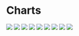 # Charts

[//]: # (START_CHARTS)

<img src='https://image-charts.com/chart.js/2.8.0?width=600&height=400&backgroundcolor=g&bkg=white&c=%7B%22type%22%3A%22bar%22%2C%22options%22%3A%7B%22layout%22%3A%7B%22padding%22%3A%7B%22right%22%3A50%2C%22bottom%22%3A0%2C%22top%22%3A0%2C%22left%22%3A50%7D%7D%2C%22scales%22%3A%7B%22xAxes%22%3A%5B%7B%22type%22%3A%22time%22%2C%22ticks%22%3A%7B%22fontSize%22%3A8%7D%2C%22time%22%3A%7B%22unit%22%3A%22day%22%7D%7D%2C%7B%22type%22%3A%22category%22%2C%22labels%22%3A%5B%22%DB%B8%20%D8%A8%D9%87%D9%85%D9%86%22%2C%22%DB%B1%DB%B5%20%D8%A8%D9%87%D9%85%D9%86%22%2C%22%DB%B1%DB%B6%20%D8%A8%D9%87%D9%85%D9%86%22%2C%22%DB%B1%DB%B7%20%D8%A8%D9%87%D9%85%D9%86%22%2C%22%DB%B1%DB%B8%20%D8%A8%D9%87%D9%85%D9%86%22%2C%22%DB%B1%DB%B8%20%D8%A8%D9%87%D9%85%D9%86%22%2C%22%DB%B2%DB%B1%20%D8%A8%D9%87%D9%85%D9%86%22%2C%22%DB%B2%DB%B1%20%D8%A8%D9%87%D9%85%D9%86%22%2C%22%DB%B2%DB%B3%20%D8%A8%D9%87%D9%85%D9%86%22%2C%22%DB%B2%DB%B4%20%D8%A8%D9%87%D9%85%D9%86%22%2C%22%DB%B2%DB%B5%20%D8%A8%D9%87%D9%85%D9%86%22%2C%22%DB%B2%DB%B6%20%D8%A8%D9%87%D9%85%D9%86%22%2C%22%DB%B2%DB%B6%20%D8%A8%D9%87%D9%85%D9%86%22%2C%22%DB%B2%DB%B8%20%D8%A8%D9%87%D9%85%D9%86%22%2C%22%DB%B2%DB%B9%20%D8%A8%D9%87%D9%85%D9%86%22%2C%22%DB%B3%DB%B0%20%D8%A8%D9%87%D9%85%D9%86%22%2C%22%DB%B1%20%D8%A7%D8%B3%D9%81%D9%86%D8%AF%22%2C%22%DB%B2%20%D8%A7%D8%B3%D9%81%D9%86%D8%AF%22%2C%22%DB%B3%20%D8%A7%D8%B3%D9%81%D9%86%D8%AF%22%2C%22%DB%B3%20%D8%A7%D8%B3%D9%81%D9%86%D8%AF%22%2C%22%DB%B1%DB%B0%20%D8%A7%D8%B3%D9%81%D9%86%D8%AF%22%2C%22%DB%B1%DB%B0%20%D8%A7%D8%B3%D9%81%D9%86%D8%AF%22%2C%22%DB%B2%DB%B3%20%D8%A7%D8%B3%D9%81%D9%86%D8%AF%22%2C%22%DB%B2%DB%B4%20%D8%A7%D8%B3%D9%81%D9%86%D8%AF%22%2C%22%DB%B2%DB%B6%20%D8%A7%D8%B3%D9%81%D9%86%D8%AF%22%2C%22%DB%B2%DB%B7%20%D8%A7%D8%B3%D9%81%D9%86%D8%AF%22%2C%22%DB%B2%DB%B8%20%D8%A7%D8%B3%D9%81%D9%86%D8%AF%22%2C%22%DB%B2%DB%B8%20%D8%A7%D8%B3%D9%81%D9%86%D8%AF%22%2C%22%DB%B5%20%D9%81%D8%B1%D9%88%D8%B1%D8%AF%DB%8C%D9%86%22%2C%22%DB%B6%20%D9%81%D8%B1%D9%88%D8%B1%D8%AF%DB%8C%D9%86%22%5D%2C%22ticks%22%3A%7B%22fontSize%22%3A8%7D%7D%5D%2C%22yAxes%22%3A%5B%7B%22ticks%22%3A%7B%22fontSize%22%3A8%2C%22beginAtZero%22%3Afalse%7D%7D%5D%7D%2C%22title%22%3A%7B%22text%22%3A%22%D8%AF%D9%84%D8%A7%D8%B1%20%D8%A8%D9%87%20%D8%AA%D9%88%D9%85%D8%A7%D9%86%22%2C%22display%22%3Atrue%7D%2C%22legend%22%3A%7B%22display%22%3Afalse%7D%7D%2C%22data%22%3A%7B%22labels%22%3A%5B%222024-01-28T00%3A00%3A00%22%2C%222024-02-04T00%3A00%3A00%22%2C%222024-02-05T00%3A00%3A00%22%2C%222024-02-06T00%3A00%3A00%22%2C%222024-02-07T00%3A00%3A00%22%2C%222024-02-07T00%3A00%3A00%22%2C%222024-02-10T00%3A00%3A00%22%2C%222024-02-10T00%3A00%3A00%22%2C%222024-02-12T00%3A00%3A00%22%2C%222024-02-13T00%3A00%3A00%22%2C%222024-02-14T00%3A00%3A00%22%2C%222024-02-15T00%3A00%3A00%22%2C%222024-02-15T00%3A00%3A00%22%2C%222024-02-17T00%3A00%3A00%22%2C%222024-02-18T00%3A00%3A00%22%2C%222024-02-19T00%3A00%3A00%22%2C%222024-02-20T00%3A00%3A00%22%2C%222024-02-21T00%3A00%3A00%22%2C%222024-02-22T00%3A00%3A00%22%2C%222024-02-22T00%3A00%3A00%22%2C%222024-02-29T00%3A00%3A00%22%2C%222024-02-29T00%3A00%3A00%22%2C%222024-03-13T00%3A00%3A00%22%2C%222024-03-14T00%3A00%3A00%22%2C%222024-03-16T00%3A00%3A00%22%2C%222024-03-17T00%3A00%3A00%22%2C%222024-03-18T00%3A00%3A00%22%2C%222024-03-18T00%3A00%3A00%22%2C%222024-03-24T00%3A00%3A00%22%2C%222024-03-25T00%3A00%3A00%22%5D%2C%22datasets%22%3A%5B%7B%22datalabels%22%3A%7B%22formatter%22%3A%22function%28value%2C%20context%29%20%7B%20return%20value%3B%20%7D%22%2C%22align%22%3A%22top%22%2C%22font%22%3A%7B%22size%22%3A8%7D%2C%22anchor%22%3A%22end%22%7D%2C%22borderColor%22%3A%22%231b9e77%22%2C%22borderWidth%22%3A1%2C%22data%22%3A%5B55579%2C55031%2C55072%2C55352%2C55536%2C55536%2C54905%2C54905%2C55149%2C55390%2C55530%2C56005%2C56005%2C56260%2C57130%2C56924%2C56450%2C56962%2C57193%2C57193%2C58450%2C58450%2C59483%2C59485%2C59970%2C59984%2C59900%2C60270%2C61410%2C61380%5D%2C%22type%22%3A%22line%22%2C%22pointBackgroundColor%22%3A%22%231b9e77%22%2C%22fill%22%3Afalse%7D%5D%7D%7D' />

<img src='https://image-charts.com/chart.js/2.8.0?width=600&height=400&backgroundcolor=g&bkg=white&c=%7B%22type%22%3A%22bar%22%2C%22options%22%3A%7B%22layout%22%3A%7B%22padding%22%3A%7B%22right%22%3A50%2C%22bottom%22%3A0%2C%22top%22%3A0%2C%22left%22%3A50%7D%7D%2C%22scales%22%3A%7B%22xAxes%22%3A%5B%7B%22type%22%3A%22time%22%2C%22ticks%22%3A%7B%22fontSize%22%3A8%7D%2C%22time%22%3A%7B%22unit%22%3A%22day%22%7D%7D%2C%7B%22type%22%3A%22category%22%2C%22labels%22%3A%5B%22%DB%B1%20%D8%A7%D8%B3%D9%81%D9%86%D8%AF%22%2C%22%DB%B2%20%D8%A7%D8%B3%D9%81%D9%86%D8%AF%22%2C%22%DB%B3%20%D8%A7%D8%B3%D9%81%D9%86%D8%AF%22%2C%22%DB%B3%20%D8%A7%D8%B3%D9%81%D9%86%D8%AF%22%2C%22%DB%B5%20%D8%A7%D8%B3%D9%81%D9%86%D8%AF%22%2C%22%DB%B5%20%D8%A7%D8%B3%D9%81%D9%86%D8%AF%22%2C%22%DB%B7%20%D8%A7%D8%B3%D9%81%D9%86%D8%AF%22%2C%22%DB%B8%20%D8%A7%D8%B3%D9%81%D9%86%D8%AF%22%2C%22%DB%B9%20%D8%A7%D8%B3%D9%81%D9%86%D8%AF%22%2C%22%DB%B1%DB%B0%20%D8%A7%D8%B3%D9%81%D9%86%D8%AF%22%2C%22%DB%B1%DB%B0%20%D8%A7%D8%B3%D9%81%D9%86%D8%AF%22%2C%22%DB%B1%DB%B2%20%D8%A7%D8%B3%D9%81%D9%86%D8%AF%22%2C%22%DB%B1%DB%B3%20%D8%A7%D8%B3%D9%81%D9%86%D8%AF%22%2C%22%DB%B1%DB%B4%20%D8%A7%D8%B3%D9%81%D9%86%D8%AF%22%2C%22%DB%B1%DB%B5%20%D8%A7%D8%B3%D9%81%D9%86%D8%AF%22%2C%22%DB%B1%DB%B6%20%D8%A7%D8%B3%D9%81%D9%86%D8%AF%22%2C%22%DB%B1%DB%B6%20%D8%A7%D8%B3%D9%81%D9%86%D8%AF%22%2C%22%DB%B1%DB%B7%20%D8%A7%D8%B3%D9%81%D9%86%D8%AF%22%2C%22%DB%B1%DB%B9%20%D8%A7%D8%B3%D9%81%D9%86%D8%AF%22%2C%22%DB%B2%DB%B0%20%D8%A7%D8%B3%D9%81%D9%86%D8%AF%22%2C%22%DB%B2%DB%B1%20%D8%A7%D8%B3%D9%81%D9%86%D8%AF%22%2C%22%DB%B2%DB%B2%20%D8%A7%D8%B3%D9%81%D9%86%D8%AF%22%2C%22%DB%B2%DB%B3%20%D8%A7%D8%B3%D9%81%D9%86%D8%AF%22%2C%22%DB%B2%DB%B4%20%D8%A7%D8%B3%D9%81%D9%86%D8%AF%22%2C%22%DB%B2%DB%B6%20%D8%A7%D8%B3%D9%81%D9%86%D8%AF%22%2C%22%DB%B2%DB%B7%20%D8%A7%D8%B3%D9%81%D9%86%D8%AF%22%2C%22%DB%B2%DB%B8%20%D8%A7%D8%B3%D9%81%D9%86%D8%AF%22%2C%22%DB%B2%DB%B8%20%D8%A7%D8%B3%D9%81%D9%86%D8%AF%22%2C%22%DB%B5%20%D9%81%D8%B1%D9%88%D8%B1%D8%AF%DB%8C%D9%86%22%2C%22%DB%B6%20%D9%81%D8%B1%D9%88%D8%B1%D8%AF%DB%8C%D9%86%22%5D%2C%22ticks%22%3A%7B%22fontSize%22%3A8%7D%7D%5D%2C%22yAxes%22%3A%5B%7B%22ticks%22%3A%7B%22fontSize%22%3A8%2C%22beginAtZero%22%3Afalse%7D%7D%5D%7D%2C%22title%22%3A%7B%22text%22%3A%22%D9%BE%D9%88%D9%86%D8%AF%20%D8%A8%D9%87%20%D8%AA%D9%88%D9%85%D8%A7%D9%86%22%2C%22display%22%3Atrue%7D%2C%22legend%22%3A%7B%22display%22%3Afalse%7D%7D%2C%22data%22%3A%7B%22labels%22%3A%5B%222024-02-20T00%3A00%3A00%22%2C%222024-02-21T00%3A00%3A00%22%2C%222024-02-22T00%3A00%3A00%22%2C%222024-02-22T00%3A00%3A00%22%2C%222024-02-24T00%3A00%3A00%22%2C%222024-02-24T00%3A00%3A00%22%2C%222024-02-26T00%3A00%3A00%22%2C%222024-02-27T00%3A00%3A00%22%2C%222024-02-28T00%3A00%3A00%22%2C%222024-02-29T00%3A00%3A00%22%2C%222024-02-29T00%3A00%3A00%22%2C%222024-03-02T00%3A00%3A00%22%2C%222024-03-03T00%3A00%3A00%22%2C%222024-03-04T00%3A00%3A00%22%2C%222024-03-05T00%3A00%3A00%22%2C%222024-03-06T00%3A00%3A00%22%2C%222024-03-06T00%3A00%3A00%22%2C%222024-03-07T00%3A00%3A00%22%2C%222024-03-09T00%3A00%3A00%22%2C%222024-03-10T00%3A00%3A00%22%2C%222024-03-11T00%3A00%3A00%22%2C%222024-03-12T00%3A00%3A00%22%2C%222024-03-13T00%3A00%3A00%22%2C%222024-03-14T00%3A00%3A00%22%2C%222024-03-16T00%3A00%3A00%22%2C%222024-03-17T00%3A00%3A00%22%2C%222024-03-18T00%3A00%3A00%22%2C%222024-03-18T00%3A00%3A00%22%2C%222024-03-24T00%3A00%3A00%22%2C%222024-03-25T00%3A00%3A00%22%5D%2C%22datasets%22%3A%5B%7B%22datalabels%22%3A%7B%22formatter%22%3A%22function%28value%2C%20context%29%20%7B%20return%20value%3B%20%7D%22%2C%22align%22%3A%22top%22%2C%22font%22%3A%7B%22size%22%3A8%7D%2C%22anchor%22%3A%22end%22%7D%2C%22borderColor%22%3A%22%231b9e77%22%2C%22borderWidth%22%3A1%2C%22data%22%3A%5B71508%2C71961%2C72434%2C72434%2C72516%2C72516%2C73545%2C74279%2C73519%2C73969%2C73969%2C75044%2C75080%2C76809%2C77534%2C77773%2C77153%2C77773%2C77796%2C76212%2C76843%2C76331%2C76184%2C76151%2C76532%2C76468%2C76776%2C76776%2C77906%2C77589%5D%2C%22type%22%3A%22line%22%2C%22pointBackgroundColor%22%3A%22%231b9e77%22%2C%22fill%22%3Afalse%7D%5D%7D%7D' />

<img src='https://image-charts.com/chart.js/2.8.0?width=600&height=400&backgroundcolor=g&bkg=white&c=%7B%22type%22%3A%22bar%22%2C%22options%22%3A%7B%22layout%22%3A%7B%22padding%22%3A%7B%22right%22%3A50%2C%22bottom%22%3A0%2C%22top%22%3A0%2C%22left%22%3A50%7D%7D%2C%22scales%22%3A%7B%22xAxes%22%3A%5B%7B%22type%22%3A%22time%22%2C%22ticks%22%3A%7B%22fontSize%22%3A8%7D%2C%22time%22%3A%7B%22unit%22%3A%22day%22%7D%7D%2C%7B%22type%22%3A%22category%22%2C%22labels%22%3A%5B%22%DB%B1%20%D8%A7%D8%B3%D9%81%D9%86%D8%AF%22%2C%22%DB%B2%20%D8%A7%D8%B3%D9%81%D9%86%D8%AF%22%2C%22%DB%B3%20%D8%A7%D8%B3%D9%81%D9%86%D8%AF%22%2C%22%DB%B3%20%D8%A7%D8%B3%D9%81%D9%86%D8%AF%22%2C%22%DB%B5%20%D8%A7%D8%B3%D9%81%D9%86%D8%AF%22%2C%22%DB%B5%20%D8%A7%D8%B3%D9%81%D9%86%D8%AF%22%2C%22%DB%B7%20%D8%A7%D8%B3%D9%81%D9%86%D8%AF%22%2C%22%DB%B8%20%D8%A7%D8%B3%D9%81%D9%86%D8%AF%22%2C%22%DB%B9%20%D8%A7%D8%B3%D9%81%D9%86%D8%AF%22%2C%22%DB%B1%DB%B0%20%D8%A7%D8%B3%D9%81%D9%86%D8%AF%22%2C%22%DB%B1%DB%B0%20%D8%A7%D8%B3%D9%81%D9%86%D8%AF%22%2C%22%DB%B1%DB%B2%20%D8%A7%D8%B3%D9%81%D9%86%D8%AF%22%2C%22%DB%B1%DB%B3%20%D8%A7%D8%B3%D9%81%D9%86%D8%AF%22%2C%22%DB%B1%DB%B4%20%D8%A7%D8%B3%D9%81%D9%86%D8%AF%22%2C%22%DB%B1%DB%B5%20%D8%A7%D8%B3%D9%81%D9%86%D8%AF%22%2C%22%DB%B1%DB%B6%20%D8%A7%D8%B3%D9%81%D9%86%D8%AF%22%2C%22%DB%B1%DB%B6%20%D8%A7%D8%B3%D9%81%D9%86%D8%AF%22%2C%22%DB%B1%DB%B7%20%D8%A7%D8%B3%D9%81%D9%86%D8%AF%22%2C%22%DB%B1%DB%B9%20%D8%A7%D8%B3%D9%81%D9%86%D8%AF%22%2C%22%DB%B2%DB%B0%20%D8%A7%D8%B3%D9%81%D9%86%D8%AF%22%2C%22%DB%B2%DB%B1%20%D8%A7%D8%B3%D9%81%D9%86%D8%AF%22%2C%22%DB%B2%DB%B2%20%D8%A7%D8%B3%D9%81%D9%86%D8%AF%22%2C%22%DB%B2%DB%B3%20%D8%A7%D8%B3%D9%81%D9%86%D8%AF%22%2C%22%DB%B2%DB%B4%20%D8%A7%D8%B3%D9%81%D9%86%D8%AF%22%2C%22%DB%B2%DB%B6%20%D8%A7%D8%B3%D9%81%D9%86%D8%AF%22%2C%22%DB%B2%DB%B7%20%D8%A7%D8%B3%D9%81%D9%86%D8%AF%22%2C%22%DB%B2%DB%B8%20%D8%A7%D8%B3%D9%81%D9%86%D8%AF%22%2C%22%DB%B2%DB%B8%20%D8%A7%D8%B3%D9%81%D9%86%D8%AF%22%2C%22%DB%B5%20%D9%81%D8%B1%D9%88%D8%B1%D8%AF%DB%8C%D9%86%22%2C%22%DB%B6%20%D9%81%D8%B1%D9%88%D8%B1%D8%AF%DB%8C%D9%86%22%5D%2C%22ticks%22%3A%7B%22fontSize%22%3A8%7D%7D%5D%2C%22yAxes%22%3A%5B%7B%22ticks%22%3A%7B%22fontSize%22%3A8%2C%22beginAtZero%22%3Afalse%7D%7D%5D%7D%2C%22title%22%3A%7B%22text%22%3A%22%DB%8C%D9%88%D8%B1%D9%88%20%D8%A8%D9%87%20%D8%AA%D9%88%D9%85%D8%A7%D9%86%22%2C%22display%22%3Atrue%7D%2C%22legend%22%3A%7B%22display%22%3Afalse%7D%7D%2C%22data%22%3A%7B%22labels%22%3A%5B%222024-02-20T00%3A00%3A00%22%2C%222024-02-21T00%3A00%3A00%22%2C%222024-02-22T00%3A00%3A00%22%2C%222024-02-22T00%3A00%3A00%22%2C%222024-02-24T00%3A00%3A00%22%2C%222024-02-24T00%3A00%3A00%22%2C%222024-02-26T00%3A00%3A00%22%2C%222024-02-27T00%3A00%3A00%22%2C%222024-02-28T00%3A00%3A00%22%2C%222024-02-29T00%3A00%3A00%22%2C%222024-02-29T00%3A00%3A00%22%2C%222024-03-02T00%3A00%3A00%22%2C%222024-03-03T00%3A00%3A00%22%2C%222024-03-04T00%3A00%3A00%22%2C%222024-03-05T00%3A00%3A00%22%2C%222024-03-06T00%3A00%3A00%22%2C%222024-03-06T00%3A00%3A00%22%2C%222024-03-07T00%3A00%3A00%22%2C%222024-03-09T00%3A00%3A00%22%2C%222024-03-10T00%3A00%3A00%22%2C%222024-03-11T00%3A00%3A00%22%2C%222024-03-12T00%3A00%3A00%22%2C%222024-03-13T00%3A00%3A00%22%2C%222024-03-14T00%3A00%3A00%22%2C%222024-03-16T00%3A00%3A00%22%2C%222024-03-17T00%3A00%3A00%22%2C%222024-03-18T00%3A00%3A00%22%2C%222024-03-18T00%3A00%3A00%22%2C%222024-03-24T00%3A00%3A00%22%2C%222024-03-25T00%3A00%3A00%22%5D%2C%22datasets%22%3A%5B%7B%22datalabels%22%3A%7B%22formatter%22%3A%22function%28value%2C%20context%29%20%7B%20return%20value%3B%20%7D%22%2C%22align%22%3A%22top%22%2C%22font%22%3A%7B%22size%22%3A8%7D%2C%22anchor%22%3A%22end%22%7D%2C%22borderColor%22%3A%22%231b9e77%22%2C%22borderWidth%22%3A1%2C%22data%22%3A%5B61167%2C61670%2C62060%2C62060%2C61950%2C61950%2C62941%2C63587%2C62958%2C63340%2C63340%2C64285%2C64317%2C65712%2C66227%2C66374%2C66024%2C66374%2C66201%2C64853%2C65579%2C65242%2C65077%2C65040%2C65454%2C65400%2C65728%2C65728%2C66854%2C66486%5D%2C%22type%22%3A%22line%22%2C%22pointBackgroundColor%22%3A%22%231b9e77%22%2C%22fill%22%3Afalse%7D%5D%7D%7D' />

<img src='https://image-charts.com/chart.js/2.8.0?width=600&height=400&backgroundcolor=g&bkg=white&c=%7B%22type%22%3A%22bar%22%2C%22options%22%3A%7B%22layout%22%3A%7B%22padding%22%3A%7B%22right%22%3A50%2C%22bottom%22%3A0%2C%22top%22%3A0%2C%22left%22%3A50%7D%7D%2C%22scales%22%3A%7B%22xAxes%22%3A%5B%7B%22type%22%3A%22time%22%2C%22ticks%22%3A%7B%22fontSize%22%3A8%7D%2C%22time%22%3A%7B%22unit%22%3A%22day%22%7D%7D%2C%7B%22type%22%3A%22category%22%2C%22labels%22%3A%5B%22%DB%B1%20%D8%A7%D8%B3%D9%81%D9%86%D8%AF%22%2C%22%DB%B2%20%D8%A7%D8%B3%D9%81%D9%86%D8%AF%22%2C%22%DB%B3%20%D8%A7%D8%B3%D9%81%D9%86%D8%AF%22%2C%22%DB%B3%20%D8%A7%D8%B3%D9%81%D9%86%D8%AF%22%2C%22%DB%B5%20%D8%A7%D8%B3%D9%81%D9%86%D8%AF%22%2C%22%DB%B5%20%D8%A7%D8%B3%D9%81%D9%86%D8%AF%22%2C%22%DB%B7%20%D8%A7%D8%B3%D9%81%D9%86%D8%AF%22%2C%22%DB%B8%20%D8%A7%D8%B3%D9%81%D9%86%D8%AF%22%2C%22%DB%B9%20%D8%A7%D8%B3%D9%81%D9%86%D8%AF%22%2C%22%DB%B1%DB%B0%20%D8%A7%D8%B3%D9%81%D9%86%D8%AF%22%2C%22%DB%B1%DB%B0%20%D8%A7%D8%B3%D9%81%D9%86%D8%AF%22%2C%22%DB%B1%DB%B2%20%D8%A7%D8%B3%D9%81%D9%86%D8%AF%22%2C%22%DB%B1%DB%B3%20%D8%A7%D8%B3%D9%81%D9%86%D8%AF%22%2C%22%DB%B1%DB%B4%20%D8%A7%D8%B3%D9%81%D9%86%D8%AF%22%2C%22%DB%B1%DB%B5%20%D8%A7%D8%B3%D9%81%D9%86%D8%AF%22%2C%22%DB%B1%DB%B6%20%D8%A7%D8%B3%D9%81%D9%86%D8%AF%22%2C%22%DB%B1%DB%B6%20%D8%A7%D8%B3%D9%81%D9%86%D8%AF%22%2C%22%DB%B1%DB%B7%20%D8%A7%D8%B3%D9%81%D9%86%D8%AF%22%2C%22%DB%B1%DB%B9%20%D8%A7%D8%B3%D9%81%D9%86%D8%AF%22%2C%22%DB%B2%DB%B0%20%D8%A7%D8%B3%D9%81%D9%86%D8%AF%22%2C%22%DB%B2%DB%B1%20%D8%A7%D8%B3%D9%81%D9%86%D8%AF%22%2C%22%DB%B2%DB%B2%20%D8%A7%D8%B3%D9%81%D9%86%D8%AF%22%2C%22%DB%B2%DB%B3%20%D8%A7%D8%B3%D9%81%D9%86%D8%AF%22%2C%22%DB%B2%DB%B4%20%D8%A7%D8%B3%D9%81%D9%86%D8%AF%22%2C%22%DB%B2%DB%B6%20%D8%A7%D8%B3%D9%81%D9%86%D8%AF%22%2C%22%DB%B2%DB%B7%20%D8%A7%D8%B3%D9%81%D9%86%D8%AF%22%2C%22%DB%B2%DB%B8%20%D8%A7%D8%B3%D9%81%D9%86%D8%AF%22%2C%22%DB%B2%DB%B8%20%D8%A7%D8%B3%D9%81%D9%86%D8%AF%22%2C%22%DB%B5%20%D9%81%D8%B1%D9%88%D8%B1%D8%AF%DB%8C%D9%86%22%2C%22%DB%B6%20%D9%81%D8%B1%D9%88%D8%B1%D8%AF%DB%8C%D9%86%22%5D%2C%22ticks%22%3A%7B%22fontSize%22%3A8%7D%7D%5D%2C%22yAxes%22%3A%5B%7B%22ticks%22%3A%7B%22fontSize%22%3A8%2C%22beginAtZero%22%3Afalse%7D%7D%5D%7D%2C%22title%22%3A%7B%22text%22%3A%22%D9%85%D8%AB%D9%82%D8%A7%D9%84%20%D8%B7%D9%84%D8%A7%20%D8%A8%D9%87%20%D9%87%D8%B2%D8%A7%D8%B1%20%D8%AA%D9%88%D9%85%D8%A7%D9%86%22%2C%22display%22%3Atrue%7D%2C%22legend%22%3A%7B%22display%22%3Afalse%7D%7D%2C%22data%22%3A%7B%22labels%22%3A%5B%222024-02-20T00%3A00%3A00%22%2C%222024-02-21T00%3A00%3A00%22%2C%222024-02-22T00%3A00%3A00%22%2C%222024-02-22T00%3A00%3A00%22%2C%222024-02-24T00%3A00%3A00%22%2C%222024-02-24T00%3A00%3A00%22%2C%222024-02-26T00%3A00%3A00%22%2C%222024-02-27T00%3A00%3A00%22%2C%222024-02-28T00%3A00%3A00%22%2C%222024-02-29T00%3A00%3A00%22%2C%222024-02-29T00%3A00%3A00%22%2C%222024-03-02T00%3A00%3A00%22%2C%222024-03-03T00%3A00%3A00%22%2C%222024-03-04T00%3A00%3A00%22%2C%222024-03-05T00%3A00%3A00%22%2C%222024-03-06T00%3A00%3A00%22%2C%222024-03-06T00%3A00%3A00%22%2C%222024-03-07T00%3A00%3A00%22%2C%222024-03-09T00%3A00%3A00%22%2C%222024-03-10T00%3A00%3A00%22%2C%222024-03-11T00%3A00%3A00%22%2C%222024-03-12T00%3A00%3A00%22%2C%222024-03-13T00%3A00%3A00%22%2C%222024-03-14T00%3A00%3A00%22%2C%222024-03-16T00%3A00%3A00%22%2C%222024-03-17T00%3A00%3A00%22%2C%222024-03-18T00%3A00%3A00%22%2C%222024-03-18T00%3A00%3A00%22%2C%222024-03-24T00%3A00%3A00%22%2C%222024-03-25T00%3A00%3A00%22%5D%2C%22datasets%22%3A%5B%7B%22datalabels%22%3A%7B%22formatter%22%3A%22function%28value%2C%20context%29%20%7B%20return%20value%3B%20%7D%22%2C%22align%22%3A%22top%22%2C%22font%22%3A%7B%22size%22%3A8%7D%2C%22anchor%22%3A%22end%22%7D%2C%22borderColor%22%3A%22%231b9e77%22%2C%22borderWidth%22%3A1%2C%22data%22%3A%5B12126%2C12245%2C12307%2C12307%2C12406%2C12406%2C12456%2C12608%2C12557%2C12559%2C12559%2C12951%2C12943%2C13349%2C13467%2C13817%2C13628%2C13817%2C13652%2C13389%2C13606%2C13399%2C13358%2C13476%2C13596%2C13872%2C14097%2C14097%2C14131%2C13971%5D%2C%22type%22%3A%22line%22%2C%22pointBackgroundColor%22%3A%22%231b9e77%22%2C%22fill%22%3Afalse%7D%5D%7D%7D' />

<img src='https://image-charts.com/chart.js/2.8.0?width=600&height=400&backgroundcolor=g&bkg=white&c=%7B%22type%22%3A%22bar%22%2C%22options%22%3A%7B%22layout%22%3A%7B%22padding%22%3A%7B%22right%22%3A50%2C%22bottom%22%3A0%2C%22top%22%3A0%2C%22left%22%3A50%7D%7D%2C%22scales%22%3A%7B%22xAxes%22%3A%5B%7B%22type%22%3A%22time%22%2C%22ticks%22%3A%7B%22fontSize%22%3A8%7D%2C%22time%22%3A%7B%22unit%22%3A%22day%22%7D%7D%2C%7B%22type%22%3A%22category%22%2C%22labels%22%3A%5B%22%DB%B1%20%D8%A7%D8%B3%D9%81%D9%86%D8%AF%22%2C%22%DB%B2%20%D8%A7%D8%B3%D9%81%D9%86%D8%AF%22%2C%22%DB%B3%20%D8%A7%D8%B3%D9%81%D9%86%D8%AF%22%2C%22%DB%B3%20%D8%A7%D8%B3%D9%81%D9%86%D8%AF%22%2C%22%DB%B5%20%D8%A7%D8%B3%D9%81%D9%86%D8%AF%22%2C%22%DB%B5%20%D8%A7%D8%B3%D9%81%D9%86%D8%AF%22%2C%22%DB%B7%20%D8%A7%D8%B3%D9%81%D9%86%D8%AF%22%2C%22%DB%B8%20%D8%A7%D8%B3%D9%81%D9%86%D8%AF%22%2C%22%DB%B9%20%D8%A7%D8%B3%D9%81%D9%86%D8%AF%22%2C%22%DB%B1%DB%B0%20%D8%A7%D8%B3%D9%81%D9%86%D8%AF%22%2C%22%DB%B1%DB%B0%20%D8%A7%D8%B3%D9%81%D9%86%D8%AF%22%2C%22%DB%B1%DB%B2%20%D8%A7%D8%B3%D9%81%D9%86%D8%AF%22%2C%22%DB%B1%DB%B3%20%D8%A7%D8%B3%D9%81%D9%86%D8%AF%22%2C%22%DB%B1%DB%B4%20%D8%A7%D8%B3%D9%81%D9%86%D8%AF%22%2C%22%DB%B1%DB%B5%20%D8%A7%D8%B3%D9%81%D9%86%D8%AF%22%2C%22%DB%B1%DB%B6%20%D8%A7%D8%B3%D9%81%D9%86%D8%AF%22%2C%22%DB%B1%DB%B6%20%D8%A7%D8%B3%D9%81%D9%86%D8%AF%22%2C%22%DB%B1%DB%B7%20%D8%A7%D8%B3%D9%81%D9%86%D8%AF%22%2C%22%DB%B1%DB%B9%20%D8%A7%D8%B3%D9%81%D9%86%D8%AF%22%2C%22%DB%B2%DB%B0%20%D8%A7%D8%B3%D9%81%D9%86%D8%AF%22%2C%22%DB%B2%DB%B1%20%D8%A7%D8%B3%D9%81%D9%86%D8%AF%22%2C%22%DB%B2%DB%B2%20%D8%A7%D8%B3%D9%81%D9%86%D8%AF%22%2C%22%DB%B2%DB%B3%20%D8%A7%D8%B3%D9%81%D9%86%D8%AF%22%2C%22%DB%B2%DB%B4%20%D8%A7%D8%B3%D9%81%D9%86%D8%AF%22%2C%22%DB%B2%DB%B6%20%D8%A7%D8%B3%D9%81%D9%86%D8%AF%22%2C%22%DB%B2%DB%B7%20%D8%A7%D8%B3%D9%81%D9%86%D8%AF%22%2C%22%DB%B2%DB%B8%20%D8%A7%D8%B3%D9%81%D9%86%D8%AF%22%2C%22%DB%B2%DB%B8%20%D8%A7%D8%B3%D9%81%D9%86%D8%AF%22%2C%22%DB%B5%20%D9%81%D8%B1%D9%88%D8%B1%D8%AF%DB%8C%D9%86%22%2C%22%DB%B6%20%D9%81%D8%B1%D9%88%D8%B1%D8%AF%DB%8C%D9%86%22%5D%2C%22ticks%22%3A%7B%22fontSize%22%3A8%7D%7D%5D%2C%22yAxes%22%3A%5B%7B%22ticks%22%3A%7B%22fontSize%22%3A8%2C%22beginAtZero%22%3Afalse%7D%7D%5D%7D%2C%22title%22%3A%7B%22text%22%3A%22%D8%B3%DA%A9%D9%87%20%D8%A7%D9%85%D8%A7%D9%85%DB%8C%20%D8%A8%D9%87%20%D9%87%D8%B2%D8%A7%D8%B1%20%D8%AA%D9%88%D9%85%D8%A7%D9%86%22%2C%22display%22%3Atrue%7D%2C%22legend%22%3A%7B%22display%22%3Afalse%7D%7D%2C%22data%22%3A%7B%22labels%22%3A%5B%222024-02-20T00%3A00%3A00%22%2C%222024-02-21T00%3A00%3A00%22%2C%222024-02-22T00%3A00%3A00%22%2C%222024-02-22T00%3A00%3A00%22%2C%222024-02-24T00%3A00%3A00%22%2C%222024-02-24T00%3A00%3A00%22%2C%222024-02-26T00%3A00%3A00%22%2C%222024-02-27T00%3A00%3A00%22%2C%222024-02-28T00%3A00%3A00%22%2C%222024-02-29T00%3A00%3A00%22%2C%222024-02-29T00%3A00%3A00%22%2C%222024-03-02T00%3A00%3A00%22%2C%222024-03-03T00%3A00%3A00%22%2C%222024-03-04T00%3A00%3A00%22%2C%222024-03-05T00%3A00%3A00%22%2C%222024-03-06T00%3A00%3A00%22%2C%222024-03-06T00%3A00%3A00%22%2C%222024-03-07T00%3A00%3A00%22%2C%222024-03-09T00%3A00%3A00%22%2C%222024-03-10T00%3A00%3A00%22%2C%222024-03-11T00%3A00%3A00%22%2C%222024-03-12T00%3A00%3A00%22%2C%222024-03-13T00%3A00%3A00%22%2C%222024-03-14T00%3A00%3A00%22%2C%222024-03-16T00%3A00%3A00%22%2C%222024-03-17T00%3A00%3A00%22%2C%222024-03-18T00%3A00%3A00%22%2C%222024-03-18T00%3A00%3A00%22%2C%222024-03-24T00%3A00%3A00%22%2C%222024-03-25T00%3A00%3A00%22%5D%2C%22datasets%22%3A%5B%7B%22datalabels%22%3A%7B%22formatter%22%3A%22function%28value%2C%20context%29%20%7B%20return%20value%3B%20%7D%22%2C%22align%22%3A%22top%22%2C%22font%22%3A%7B%22size%22%3A8%7D%2C%22anchor%22%3A%22end%22%7D%2C%22borderColor%22%3A%22%231b9e77%22%2C%22borderWidth%22%3A1%2C%22data%22%3A%5B33010%2C33084%2C33447%2C33447%2C33605%2C33605%2C33681%2C34345%2C33892%2C34140%2C34140%2C34645%2C34608%2C35680%2C36943%2C37247%2C36733%2C37247%2C37401%2C36431%2C36788%2C36841%2C36833%2C37258%2C37859%2C38252%2C38934%2C38934%2C38957%2C38946%5D%2C%22type%22%3A%22line%22%2C%22pointBackgroundColor%22%3A%22%231b9e77%22%2C%22fill%22%3Afalse%7D%5D%7D%7D' />

<img src='https://image-charts.com/chart.js/2.8.0?width=600&height=400&backgroundcolor=g&bkg=white&c=%7B%22type%22%3A%22bar%22%2C%22options%22%3A%7B%22layout%22%3A%7B%22padding%22%3A%7B%22right%22%3A50%2C%22bottom%22%3A0%2C%22top%22%3A0%2C%22left%22%3A50%7D%7D%2C%22scales%22%3A%7B%22xAxes%22%3A%5B%7B%22type%22%3A%22time%22%2C%22ticks%22%3A%7B%22fontSize%22%3A8%7D%2C%22time%22%3A%7B%22unit%22%3A%22day%22%7D%7D%2C%7B%22type%22%3A%22category%22%2C%22labels%22%3A%5B%22%DB%B1%20%D8%A7%D8%B3%D9%81%D9%86%D8%AF%22%2C%22%DB%B2%20%D8%A7%D8%B3%D9%81%D9%86%D8%AF%22%2C%22%DB%B3%20%D8%A7%D8%B3%D9%81%D9%86%D8%AF%22%2C%22%DB%B3%20%D8%A7%D8%B3%D9%81%D9%86%D8%AF%22%2C%22%DB%B5%20%D8%A7%D8%B3%D9%81%D9%86%D8%AF%22%2C%22%DB%B5%20%D8%A7%D8%B3%D9%81%D9%86%D8%AF%22%2C%22%DB%B7%20%D8%A7%D8%B3%D9%81%D9%86%D8%AF%22%2C%22%DB%B8%20%D8%A7%D8%B3%D9%81%D9%86%D8%AF%22%2C%22%DB%B9%20%D8%A7%D8%B3%D9%81%D9%86%D8%AF%22%2C%22%DB%B1%DB%B0%20%D8%A7%D8%B3%D9%81%D9%86%D8%AF%22%2C%22%DB%B1%DB%B0%20%D8%A7%D8%B3%D9%81%D9%86%D8%AF%22%2C%22%DB%B1%DB%B2%20%D8%A7%D8%B3%D9%81%D9%86%D8%AF%22%2C%22%DB%B1%DB%B3%20%D8%A7%D8%B3%D9%81%D9%86%D8%AF%22%2C%22%DB%B1%DB%B4%20%D8%A7%D8%B3%D9%81%D9%86%D8%AF%22%2C%22%DB%B1%DB%B5%20%D8%A7%D8%B3%D9%81%D9%86%D8%AF%22%2C%22%DB%B1%DB%B6%20%D8%A7%D8%B3%D9%81%D9%86%D8%AF%22%2C%22%DB%B1%DB%B6%20%D8%A7%D8%B3%D9%81%D9%86%D8%AF%22%2C%22%DB%B1%DB%B7%20%D8%A7%D8%B3%D9%81%D9%86%D8%AF%22%2C%22%DB%B1%DB%B9%20%D8%A7%D8%B3%D9%81%D9%86%D8%AF%22%2C%22%DB%B2%DB%B0%20%D8%A7%D8%B3%D9%81%D9%86%D8%AF%22%2C%22%DB%B2%DB%B1%20%D8%A7%D8%B3%D9%81%D9%86%D8%AF%22%2C%22%DB%B2%DB%B2%20%D8%A7%D8%B3%D9%81%D9%86%D8%AF%22%2C%22%DB%B2%DB%B3%20%D8%A7%D8%B3%D9%81%D9%86%D8%AF%22%2C%22%DB%B2%DB%B4%20%D8%A7%D8%B3%D9%81%D9%86%D8%AF%22%2C%22%DB%B2%DB%B6%20%D8%A7%D8%B3%D9%81%D9%86%D8%AF%22%2C%22%DB%B2%DB%B7%20%D8%A7%D8%B3%D9%81%D9%86%D8%AF%22%2C%22%DB%B2%DB%B8%20%D8%A7%D8%B3%D9%81%D9%86%D8%AF%22%2C%22%DB%B2%DB%B8%20%D8%A7%D8%B3%D9%81%D9%86%D8%AF%22%2C%22%DB%B5%20%D9%81%D8%B1%D9%88%D8%B1%D8%AF%DB%8C%D9%86%22%2C%22%DB%B6%20%D9%81%D8%B1%D9%88%D8%B1%D8%AF%DB%8C%D9%86%22%5D%2C%22ticks%22%3A%7B%22fontSize%22%3A8%7D%7D%5D%2C%22yAxes%22%3A%5B%7B%22ticks%22%3A%7B%22fontSize%22%3A8%2C%22beginAtZero%22%3Afalse%7D%7D%5D%7D%2C%22title%22%3A%7B%22text%22%3A%22%D8%B3%DA%A9%D9%87%20%D8%A8%D9%87%D8%A7%D8%B1%20%D8%A2%D8%B2%D8%A7%D8%AF%DB%8C%20%D8%A8%D9%87%20%D9%87%D8%B2%D8%A7%D8%B1%20%D8%AA%D9%88%D9%85%D8%A7%D9%86%22%2C%22display%22%3Atrue%7D%2C%22legend%22%3A%7B%22display%22%3Afalse%7D%7D%2C%22data%22%3A%7B%22labels%22%3A%5B%222024-02-20T00%3A00%3A00%22%2C%222024-02-21T00%3A00%3A00%22%2C%222024-02-22T00%3A00%3A00%22%2C%222024-02-22T00%3A00%3A00%22%2C%222024-02-24T00%3A00%3A00%22%2C%222024-02-24T00%3A00%3A00%22%2C%222024-02-26T00%3A00%3A00%22%2C%222024-02-27T00%3A00%3A00%22%2C%222024-02-28T00%3A00%3A00%22%2C%222024-02-29T00%3A00%3A00%22%2C%222024-02-29T00%3A00%3A00%22%2C%222024-03-02T00%3A00%3A00%22%2C%222024-03-03T00%3A00%3A00%22%2C%222024-03-04T00%3A00%3A00%22%2C%222024-03-05T00%3A00%3A00%22%2C%222024-03-06T00%3A00%3A00%22%2C%222024-03-06T00%3A00%3A00%22%2C%222024-03-07T00%3A00%3A00%22%2C%222024-03-09T00%3A00%3A00%22%2C%222024-03-10T00%3A00%3A00%22%2C%222024-03-11T00%3A00%3A00%22%2C%222024-03-12T00%3A00%3A00%22%2C%222024-03-13T00%3A00%3A00%22%2C%222024-03-14T00%3A00%3A00%22%2C%222024-03-16T00%3A00%3A00%22%2C%222024-03-17T00%3A00%3A00%22%2C%222024-03-18T00%3A00%3A00%22%2C%222024-03-18T00%3A00%3A00%22%2C%222024-03-24T00%3A00%3A00%22%2C%222024-03-25T00%3A00%3A00%22%5D%2C%22datasets%22%3A%5B%7B%22datalabels%22%3A%7B%22formatter%22%3A%22function%28value%2C%20context%29%20%7B%20return%20value%3B%20%7D%22%2C%22align%22%3A%22top%22%2C%22font%22%3A%7B%22size%22%3A8%7D%2C%22anchor%22%3A%22end%22%7D%2C%22borderColor%22%3A%22%231b9e77%22%2C%22borderWidth%22%3A1%2C%22data%22%3A%5B30895%2C30920%2C31405%2C31405%2C31610%2C31610%2C31695%2C32095%2C31910%2C31880%2C31880%2C32585%2C32480%2C33585%2C34795%2C35100%2C34720%2C35100%2C35085%2C34600%2C34780%2C34800%2C34720%2C35105%2C35580%2C35785%2C36105%2C36105%2C36110%2C36100%5D%2C%22type%22%3A%22line%22%2C%22pointBackgroundColor%22%3A%22%231b9e77%22%2C%22fill%22%3Afalse%7D%5D%7D%7D' />

<img src='https://image-charts.com/chart.js/2.8.0?width=600&height=400&backgroundcolor=g&bkg=white&c=%7B%22type%22%3A%22bar%22%2C%22options%22%3A%7B%22layout%22%3A%7B%22padding%22%3A%7B%22right%22%3A50%2C%22bottom%22%3A0%2C%22top%22%3A0%2C%22left%22%3A50%7D%7D%2C%22scales%22%3A%7B%22xAxes%22%3A%5B%7B%22type%22%3A%22time%22%2C%22ticks%22%3A%7B%22fontSize%22%3A8%7D%2C%22time%22%3A%7B%22unit%22%3A%22day%22%7D%7D%2C%7B%22type%22%3A%22category%22%2C%22labels%22%3A%5B%22%DB%B1%20%D8%A7%D8%B3%D9%81%D9%86%D8%AF%22%2C%22%DB%B2%20%D8%A7%D8%B3%D9%81%D9%86%D8%AF%22%2C%22%DB%B3%20%D8%A7%D8%B3%D9%81%D9%86%D8%AF%22%2C%22%DB%B3%20%D8%A7%D8%B3%D9%81%D9%86%D8%AF%22%2C%22%DB%B5%20%D8%A7%D8%B3%D9%81%D9%86%D8%AF%22%2C%22%DB%B5%20%D8%A7%D8%B3%D9%81%D9%86%D8%AF%22%2C%22%DB%B7%20%D8%A7%D8%B3%D9%81%D9%86%D8%AF%22%2C%22%DB%B8%20%D8%A7%D8%B3%D9%81%D9%86%D8%AF%22%2C%22%DB%B9%20%D8%A7%D8%B3%D9%81%D9%86%D8%AF%22%2C%22%DB%B1%DB%B0%20%D8%A7%D8%B3%D9%81%D9%86%D8%AF%22%2C%22%DB%B1%DB%B0%20%D8%A7%D8%B3%D9%81%D9%86%D8%AF%22%2C%22%DB%B1%DB%B2%20%D8%A7%D8%B3%D9%81%D9%86%D8%AF%22%2C%22%DB%B1%DB%B3%20%D8%A7%D8%B3%D9%81%D9%86%D8%AF%22%2C%22%DB%B1%DB%B4%20%D8%A7%D8%B3%D9%81%D9%86%D8%AF%22%2C%22%DB%B1%DB%B5%20%D8%A7%D8%B3%D9%81%D9%86%D8%AF%22%2C%22%DB%B1%DB%B6%20%D8%A7%D8%B3%D9%81%D9%86%D8%AF%22%2C%22%DB%B1%DB%B6%20%D8%A7%D8%B3%D9%81%D9%86%D8%AF%22%2C%22%DB%B1%DB%B7%20%D8%A7%D8%B3%D9%81%D9%86%D8%AF%22%2C%22%DB%B1%DB%B9%20%D8%A7%D8%B3%D9%81%D9%86%D8%AF%22%2C%22%DB%B2%DB%B0%20%D8%A7%D8%B3%D9%81%D9%86%D8%AF%22%2C%22%DB%B2%DB%B1%20%D8%A7%D8%B3%D9%81%D9%86%D8%AF%22%2C%22%DB%B2%DB%B2%20%D8%A7%D8%B3%D9%81%D9%86%D8%AF%22%2C%22%DB%B2%DB%B3%20%D8%A7%D8%B3%D9%81%D9%86%D8%AF%22%2C%22%DB%B2%DB%B4%20%D8%A7%D8%B3%D9%81%D9%86%D8%AF%22%2C%22%DB%B2%DB%B6%20%D8%A7%D8%B3%D9%81%D9%86%D8%AF%22%2C%22%DB%B2%DB%B7%20%D8%A7%D8%B3%D9%81%D9%86%D8%AF%22%2C%22%DB%B2%DB%B8%20%D8%A7%D8%B3%D9%81%D9%86%D8%AF%22%2C%22%DB%B2%DB%B8%20%D8%A7%D8%B3%D9%81%D9%86%D8%AF%22%2C%22%DB%B5%20%D9%81%D8%B1%D9%88%D8%B1%D8%AF%DB%8C%D9%86%22%2C%22%DB%B6%20%D9%81%D8%B1%D9%88%D8%B1%D8%AF%DB%8C%D9%86%22%5D%2C%22ticks%22%3A%7B%22fontSize%22%3A8%7D%7D%5D%2C%22yAxes%22%3A%5B%7B%22ticks%22%3A%7B%22fontSize%22%3A8%2C%22beginAtZero%22%3Afalse%7D%7D%5D%7D%2C%22title%22%3A%7B%22text%22%3A%22%D9%86%DB%8C%D9%85%20%D8%B3%DA%A9%D9%87%20%D8%A8%D9%87%D8%A7%D8%B1%20%D8%A2%D8%B2%D8%A7%D8%AF%DB%8C%20%D8%A8%D9%87%20%D9%87%D8%B2%D8%A7%D8%B1%20%D8%AA%D9%88%D9%85%D8%A7%D9%86%22%2C%22display%22%3Atrue%7D%2C%22legend%22%3A%7B%22display%22%3Afalse%7D%7D%2C%22data%22%3A%7B%22labels%22%3A%5B%222024-02-20T00%3A00%3A00%22%2C%222024-02-21T00%3A00%3A00%22%2C%222024-02-22T00%3A00%3A00%22%2C%222024-02-22T00%3A00%3A00%22%2C%222024-02-24T00%3A00%3A00%22%2C%222024-02-24T00%3A00%3A00%22%2C%222024-02-26T00%3A00%3A00%22%2C%222024-02-27T00%3A00%3A00%22%2C%222024-02-28T00%3A00%3A00%22%2C%222024-02-29T00%3A00%3A00%22%2C%222024-02-29T00%3A00%3A00%22%2C%222024-03-02T00%3A00%3A00%22%2C%222024-03-03T00%3A00%3A00%22%2C%222024-03-04T00%3A00%3A00%22%2C%222024-03-05T00%3A00%3A00%22%2C%222024-03-06T00%3A00%3A00%22%2C%222024-03-06T00%3A00%3A00%22%2C%222024-03-07T00%3A00%3A00%22%2C%222024-03-09T00%3A00%3A00%22%2C%222024-03-10T00%3A00%3A00%22%2C%222024-03-11T00%3A00%3A00%22%2C%222024-03-12T00%3A00%3A00%22%2C%222024-03-13T00%3A00%3A00%22%2C%222024-03-14T00%3A00%3A00%22%2C%222024-03-16T00%3A00%3A00%22%2C%222024-03-17T00%3A00%3A00%22%2C%222024-03-18T00%3A00%3A00%22%2C%222024-03-18T00%3A00%3A00%22%2C%222024-03-24T00%3A00%3A00%22%2C%222024-03-25T00%3A00%3A00%22%5D%2C%22datasets%22%3A%5B%7B%22datalabels%22%3A%7B%22formatter%22%3A%22function%28value%2C%20context%29%20%7B%20return%20value%3B%20%7D%22%2C%22align%22%3A%22top%22%2C%22font%22%3A%7B%22size%22%3A8%7D%2C%22anchor%22%3A%22end%22%7D%2C%22borderColor%22%3A%22%231b9e77%22%2C%22borderWidth%22%3A1%2C%22data%22%3A%5B18560%2C18610%2C18760%2C18760%2C18860%2C18860%2C18910%2C19060%2C19010%2C19060%2C19060%2C19310%2C19310%2C19860%2C20660%2C20860%2C20560%2C20860%2C21010%2C20660%2C21010%2C21260%2C21360%2C22060%2C22560%2C23060%2C23260%2C23260%2C23240%2C23360%5D%2C%22type%22%3A%22line%22%2C%22pointBackgroundColor%22%3A%22%231b9e77%22%2C%22fill%22%3Afalse%7D%5D%7D%7D' />

<img src='https://image-charts.com/chart.js/2.8.0?width=600&height=400&backgroundcolor=g&bkg=white&c=%7B%22type%22%3A%22bar%22%2C%22options%22%3A%7B%22layout%22%3A%7B%22padding%22%3A%7B%22right%22%3A50%2C%22bottom%22%3A0%2C%22top%22%3A0%2C%22left%22%3A50%7D%7D%2C%22scales%22%3A%7B%22xAxes%22%3A%5B%7B%22type%22%3A%22time%22%2C%22ticks%22%3A%7B%22fontSize%22%3A8%7D%2C%22time%22%3A%7B%22unit%22%3A%22day%22%7D%7D%2C%7B%22type%22%3A%22category%22%2C%22labels%22%3A%5B%22%DB%B1%20%D8%A7%D8%B3%D9%81%D9%86%D8%AF%22%2C%22%DB%B2%20%D8%A7%D8%B3%D9%81%D9%86%D8%AF%22%2C%22%DB%B3%20%D8%A7%D8%B3%D9%81%D9%86%D8%AF%22%2C%22%DB%B3%20%D8%A7%D8%B3%D9%81%D9%86%D8%AF%22%2C%22%DB%B5%20%D8%A7%D8%B3%D9%81%D9%86%D8%AF%22%2C%22%DB%B5%20%D8%A7%D8%B3%D9%81%D9%86%D8%AF%22%2C%22%DB%B7%20%D8%A7%D8%B3%D9%81%D9%86%D8%AF%22%2C%22%DB%B8%20%D8%A7%D8%B3%D9%81%D9%86%D8%AF%22%2C%22%DB%B9%20%D8%A7%D8%B3%D9%81%D9%86%D8%AF%22%2C%22%DB%B1%DB%B0%20%D8%A7%D8%B3%D9%81%D9%86%D8%AF%22%2C%22%DB%B1%DB%B0%20%D8%A7%D8%B3%D9%81%D9%86%D8%AF%22%2C%22%DB%B1%DB%B2%20%D8%A7%D8%B3%D9%81%D9%86%D8%AF%22%2C%22%DB%B1%DB%B3%20%D8%A7%D8%B3%D9%81%D9%86%D8%AF%22%2C%22%DB%B1%DB%B4%20%D8%A7%D8%B3%D9%81%D9%86%D8%AF%22%2C%22%DB%B1%DB%B5%20%D8%A7%D8%B3%D9%81%D9%86%D8%AF%22%2C%22%DB%B1%DB%B6%20%D8%A7%D8%B3%D9%81%D9%86%D8%AF%22%2C%22%DB%B1%DB%B6%20%D8%A7%D8%B3%D9%81%D9%86%D8%AF%22%2C%22%DB%B1%DB%B7%20%D8%A7%D8%B3%D9%81%D9%86%D8%AF%22%2C%22%DB%B1%DB%B9%20%D8%A7%D8%B3%D9%81%D9%86%D8%AF%22%2C%22%DB%B2%DB%B0%20%D8%A7%D8%B3%D9%81%D9%86%D8%AF%22%2C%22%DB%B2%DB%B1%20%D8%A7%D8%B3%D9%81%D9%86%D8%AF%22%2C%22%DB%B2%DB%B2%20%D8%A7%D8%B3%D9%81%D9%86%D8%AF%22%2C%22%DB%B2%DB%B2%20%D8%A7%D8%B3%D9%81%D9%86%D8%AF%22%2C%22%DB%B2%DB%B4%20%D8%A7%D8%B3%D9%81%D9%86%D8%AF%22%2C%22%DB%B2%DB%B6%20%D8%A7%D8%B3%D9%81%D9%86%D8%AF%22%2C%22%DB%B2%DB%B7%20%D8%A7%D8%B3%D9%81%D9%86%D8%AF%22%2C%22%DB%B2%DB%B8%20%D8%A7%D8%B3%D9%81%D9%86%D8%AF%22%2C%22%DB%B2%DB%B8%20%D8%A7%D8%B3%D9%81%D9%86%D8%AF%22%2C%22%DB%B5%20%D9%81%D8%B1%D9%88%D8%B1%D8%AF%DB%8C%D9%86%22%2C%22%DB%B6%20%D9%81%D8%B1%D9%88%D8%B1%D8%AF%DB%8C%D9%86%22%5D%2C%22ticks%22%3A%7B%22fontSize%22%3A8%7D%7D%5D%2C%22yAxes%22%3A%5B%7B%22ticks%22%3A%7B%22fontSize%22%3A8%2C%22beginAtZero%22%3Afalse%7D%7D%5D%7D%2C%22title%22%3A%7B%22text%22%3A%22%D8%B1%D8%A8%D8%B9%20%D8%B3%DA%A9%D9%87%20%D8%A8%D9%87%D8%A7%D8%B1%20%D8%A2%D8%B2%D8%A7%D8%AF%DB%8C%20%D8%A8%D9%87%20%D9%87%D8%B2%D8%A7%D8%B1%20%D8%AA%D9%88%D9%85%D8%A7%D9%86%22%2C%22display%22%3Atrue%7D%2C%22legend%22%3A%7B%22display%22%3Afalse%7D%7D%2C%22data%22%3A%7B%22labels%22%3A%5B%222024-02-20T00%3A00%3A00%22%2C%222024-02-21T00%3A00%3A00%22%2C%222024-02-22T00%3A00%3A00%22%2C%222024-02-22T00%3A00%3A00%22%2C%222024-02-24T00%3A00%3A00%22%2C%222024-02-24T00%3A00%3A00%22%2C%222024-02-26T00%3A00%3A00%22%2C%222024-02-27T00%3A00%3A00%22%2C%222024-02-28T00%3A00%3A00%22%2C%222024-02-29T00%3A00%3A00%22%2C%222024-02-29T00%3A00%3A00%22%2C%222024-03-02T00%3A00%3A00%22%2C%222024-03-03T00%3A00%3A00%22%2C%222024-03-04T00%3A00%3A00%22%2C%222024-03-05T00%3A00%3A00%22%2C%222024-03-06T00%3A00%3A00%22%2C%222024-03-06T00%3A00%3A00%22%2C%222024-03-07T00%3A00%3A00%22%2C%222024-03-09T00%3A00%3A00%22%2C%222024-03-10T00%3A00%3A00%22%2C%222024-03-11T00%3A00%3A00%22%2C%222024-03-12T00%3A00%3A00%22%2C%222024-03-12T00%3A00%3A00%22%2C%222024-03-14T00%3A00%3A00%22%2C%222024-03-16T00%3A00%3A00%22%2C%222024-03-17T00%3A00%3A00%22%2C%222024-03-18T00%3A00%3A00%22%2C%222024-03-18T00%3A00%3A00%22%2C%222024-03-24T00%3A00%3A00%22%2C%222024-03-25T00%3A00%3A00%22%5D%2C%22datasets%22%3A%5B%7B%22datalabels%22%3A%7B%22formatter%22%3A%22function%28value%2C%20context%29%20%7B%20return%20value%3B%20%7D%22%2C%22align%22%3A%22top%22%2C%22font%22%3A%7B%22size%22%3A8%7D%2C%22anchor%22%3A%22end%22%7D%2C%22borderColor%22%3A%22%231b9e77%22%2C%22borderWidth%22%3A1%2C%22data%22%3A%5B11540%2C11590%2C11740%2C11740%2C11840%2C11840%2C11840%2C12040%2C11990%2C12040%2C12040%2C12290%2C12190%2C12790%2C13440%2C13640%2C13430%2C13640%2C13740%2C13290%2C13540%2C13740%2C13740%2C13790%2C13840%2C14040%2C14440%2C14440%2C14430%2C14540%5D%2C%22type%22%3A%22line%22%2C%22pointBackgroundColor%22%3A%22%231b9e77%22%2C%22fill%22%3Afalse%7D%5D%7D%7D' />

<img src='https://image-charts.com/chart.js/2.8.0?width=600&height=400&backgroundcolor=g&bkg=white&c=%7B%22type%22%3A%22bar%22%2C%22options%22%3A%7B%22layout%22%3A%7B%22padding%22%3A%7B%22right%22%3A50%2C%22bottom%22%3A0%2C%22top%22%3A0%2C%22left%22%3A50%7D%7D%2C%22scales%22%3A%7B%22xAxes%22%3A%5B%7B%22type%22%3A%22time%22%2C%22ticks%22%3A%7B%22fontSize%22%3A8%7D%2C%22time%22%3A%7B%22unit%22%3A%22day%22%7D%7D%2C%7B%22type%22%3A%22category%22%2C%22labels%22%3A%5B%22%DB%B2%DB%B5%20%D8%A8%D9%87%D9%85%D9%86%22%2C%22%DB%B2%DB%B6%20%D8%A8%D9%87%D9%85%D9%86%22%2C%22%DB%B2%DB%B6%20%D8%A8%D9%87%D9%85%D9%86%22%2C%22%DB%B2%DB%B8%20%D8%A8%D9%87%D9%85%D9%86%22%2C%22%DB%B2%DB%B9%20%D8%A8%D9%87%D9%85%D9%86%22%2C%22%DB%B1%20%D8%A7%D8%B3%D9%81%D9%86%D8%AF%22%2C%22%DB%B1%20%D8%A7%D8%B3%D9%81%D9%86%D8%AF%22%2C%22%DB%B5%20%D8%A7%D8%B3%D9%81%D9%86%D8%AF%22%2C%22%DB%B5%20%D8%A7%D8%B3%D9%81%D9%86%D8%AF%22%2C%22%DB%B8%20%D8%A7%D8%B3%D9%81%D9%86%D8%AF%22%2C%22%DB%B9%20%D8%A7%D8%B3%D9%81%D9%86%D8%AF%22%2C%22%DB%B9%20%D8%A7%D8%B3%D9%81%D9%86%D8%AF%22%2C%22%DB%B1%DB%B2%20%D8%A7%D8%B3%D9%81%D9%86%D8%AF%22%2C%22%DB%B1%DB%B3%20%D8%A7%D8%B3%D9%81%D9%86%D8%AF%22%2C%22%DB%B1%DB%B4%20%D8%A7%D8%B3%D9%81%D9%86%D8%AF%22%2C%22%DB%B1%DB%B5%20%D8%A7%D8%B3%D9%81%D9%86%D8%AF%22%2C%22%DB%B1%DB%B6%20%D8%A7%D8%B3%D9%81%D9%86%D8%AF%22%2C%22%DB%B1%DB%B6%20%D8%A7%D8%B3%D9%81%D9%86%D8%AF%22%2C%22%DB%B1%DB%B7%20%D8%A7%D8%B3%D9%81%D9%86%D8%AF%22%2C%22%DB%B1%DB%B9%20%D8%A7%D8%B3%D9%81%D9%86%D8%AF%22%2C%22%DB%B2%DB%B0%20%D8%A7%D8%B3%D9%81%D9%86%D8%AF%22%2C%22%DB%B2%DB%B1%20%D8%A7%D8%B3%D9%81%D9%86%D8%AF%22%2C%22%DB%B2%DB%B2%20%D8%A7%D8%B3%D9%81%D9%86%D8%AF%22%2C%22%DB%B2%DB%B2%20%D8%A7%D8%B3%D9%81%D9%86%D8%AF%22%2C%22%DB%B2%DB%B6%20%D8%A7%D8%B3%D9%81%D9%86%D8%AF%22%2C%22%DB%B2%DB%B7%20%D8%A7%D8%B3%D9%81%D9%86%D8%AF%22%2C%22%DB%B2%DB%B8%20%D8%A7%D8%B3%D9%81%D9%86%D8%AF%22%2C%22%DB%B2%DB%B8%20%D8%A7%D8%B3%D9%81%D9%86%D8%AF%22%2C%22%DB%B5%20%D9%81%D8%B1%D9%88%D8%B1%D8%AF%DB%8C%D9%86%22%2C%22%DB%B6%20%D9%81%D8%B1%D9%88%D8%B1%D8%AF%DB%8C%D9%86%22%5D%2C%22ticks%22%3A%7B%22fontSize%22%3A8%7D%7D%5D%2C%22yAxes%22%3A%5B%7B%22ticks%22%3A%7B%22fontSize%22%3A8%2C%22beginAtZero%22%3Afalse%7D%7D%5D%7D%2C%22title%22%3A%7B%22text%22%3A%22%D8%B3%DA%A9%D9%87%20%DA%AF%D8%B1%D9%85%DB%8C%20%D8%A8%D9%87%20%D9%87%D8%B2%D8%A7%D8%B1%20%D8%AA%D9%88%D9%85%D8%A7%D9%86%22%2C%22display%22%3Atrue%7D%2C%22legend%22%3A%7B%22display%22%3Afalse%7D%7D%2C%22data%22%3A%7B%22labels%22%3A%5B%222024-02-14T00%3A00%3A00%22%2C%222024-02-15T00%3A00%3A00%22%2C%222024-02-15T00%3A00%3A00%22%2C%222024-02-17T00%3A00%3A00%22%2C%222024-02-18T00%3A00%3A00%22%2C%222024-02-20T00%3A00%3A00%22%2C%222024-02-20T00%3A00%3A00%22%2C%222024-02-24T00%3A00%3A00%22%2C%222024-02-24T00%3A00%3A00%22%2C%222024-02-27T00%3A00%3A00%22%2C%222024-02-28T00%3A00%3A00%22%2C%222024-02-28T00%3A00%3A00%22%2C%222024-03-02T00%3A00%3A00%22%2C%222024-03-03T00%3A00%3A00%22%2C%222024-03-04T00%3A00%3A00%22%2C%222024-03-05T00%3A00%3A00%22%2C%222024-03-06T00%3A00%3A00%22%2C%222024-03-06T00%3A00%3A00%22%2C%222024-03-07T00%3A00%3A00%22%2C%222024-03-09T00%3A00%3A00%22%2C%222024-03-10T00%3A00%3A00%22%2C%222024-03-11T00%3A00%3A00%22%2C%222024-03-12T00%3A00%3A00%22%2C%222024-03-12T00%3A00%3A00%22%2C%222024-03-16T00%3A00%3A00%22%2C%222024-03-17T00%3A00%3A00%22%2C%222024-03-18T00%3A00%3A00%22%2C%222024-03-18T00%3A00%3A00%22%2C%222024-03-24T00%3A00%3A00%22%2C%222024-03-25T00%3A00%3A00%22%5D%2C%22datasets%22%3A%5B%7B%22datalabels%22%3A%7B%22formatter%22%3A%22function%28value%2C%20context%29%20%7B%20return%20value%3B%20%7D%22%2C%22align%22%3A%22top%22%2C%22font%22%3A%7B%22size%22%3A8%7D%2C%22anchor%22%3A%22end%22%7D%2C%22borderColor%22%3A%22%231b9e77%22%2C%22borderWidth%22%3A1%2C%22data%22%3A%5B5825%2C5820%2C5820%2C5920%2C5970%2C5970%2C5970%2C6020%2C6020%2C6170%2C6170%2C6170%2C6170%2C6120%2C6320%2C6520%2C6620%2C6518%2C6620%2C6820%2C6520%2C6510%2C6720%2C6720%2C6730%2C6820%2C7020%2C7020%2C7018%2C7050%5D%2C%22type%22%3A%22line%22%2C%22pointBackgroundColor%22%3A%22%231b9e77%22%2C%22fill%22%3Afalse%7D%5D%7D%7D' />

[//]: # (END_CHARTS)
